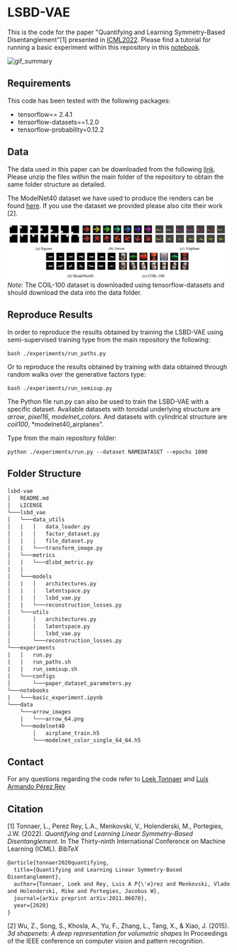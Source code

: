 # LSBD-VAE
This is the code for the paper "Quantifying and Learning Symmetry-Based Disentanglement"[1] presented in [ICML2022](https://icml.cc/virtual/2022/spotlight/17702).  Please find a tutorial for running a basic experiment within this repository in this [notebook](notebooks/basic_experiment.ipynb). 


![gif_summary](https://github.com/luis-armando-perez-rey/lsbd-vae/blob/main/images/ICML%20Video_medium.gif)

## Requirements
This code has been tested with the following packages:
- tensorflow== 2.4.1
- tensorflow-datasets==1.2.0
- tensorflow-probability=0.12.2

## Data
The data used in this paper can be downloaded from the following [link](https://drive.google.com/file/d/19JTHk5I5yDnaSq_lX7DKTIvgg6J5Sz3-/view?usp=sharing). Please unzip the files within the main folder of the repository to obtain the same folder structure as detailed. 

The ModelNet40 dataset we have used to produce the renders can be found [here](http://modelnet.cs.princeton.edu/). If you use the dataset we provided please also cite their work [2].

![example_data](https://github.com/luis-armando-perez-rey/lsbd-vae/blob/main/images/data_examples.PNG)
*Note:* The COIL-100 dataset is downloaded using tensorflow-datasets and should download the data into the data folder. 

## Reproduce Results
In order to reproduce the results obtained by training the LSBD-VAE using semi-supervised training type from the main repository the following:
```console
bash ./experiments/run_paths.py
```
Or to reproduce the results obtained by training with data obtained through random walks over the generative factors type:
```console
bash ./experiments/run_semisup.py
```
The Python file run.py can also be used to train the LSBD-VAE with a specific dataset. Available datasets with toroidal underlying structure are *arrow*, *pixel16*, *modelnet_colors*. And datasets with cylindrical structure are *coil100*, *modelnet40_airplanes".

Type from the main repository folder:
```console
python ./experiments/run.py --dataset NAMEDATASET --epochs 1000
```
## Folder Structure
```
lsbd-vae
│   README.md
│   LICENSE   
└───lsbd_vae
│   └───data_utils
│   |   │   data_loader.py
│   |   │   factor_dataset.py
│   |   │   file_dataset.py
│   |   └───transform_image.py
│   └───metrics
│   |   └───dlsbd_metric.py
|   |
│   └───models
│   |   │   architectures.py
│   |   │   latentspace.py
│   |   │   lsbd_vae.py
│   |   └───reconstruction_losses.py
│   └───utils
│       │   architectures.py
│       │   latentspace.py
│       │   lsbd_vae.py
│       └───reconstruction_losses.py
└───experiments
|   |   run.py
|   |   run_paths.sh
|   |   run_semisup.sh
│   └───configs
│       └───paper_dataset_parameters.py
└───notebooks
|   └───basic_experiment.ipynb
└───data
    └───arrow_images
    |   └───arrow_64.png
    └───modelnet40
        │   airplane_train.h5
        └───modelnet_color_single_64_64.h5
```


## Contact
For any questions regarding the code refer to [Loek Tonnaer](l.m.a.tonnaer@tue.nl) and [Luis Armando Pérez Rey](l.a.perez.rey@tue.nl)

## Citation
[1] Tonnaer, L., Perez Rey, L.A., Menkovski, V., Holenderski, M., Portegies, J.W. (2022). *Quantifying and Learning Linear Symmetry-Based Disentanglement*. In The Thirty-ninth International Conference on Machine Learning (ICML).
*BibTeX*
```
@article{tonnaer2020quantifying,
  title={Quantifying and Learning Linear Symmetry-Based Disentanglement},
  author={Tonnaer, Loek and Rey, Luis A P{\'e}rez and Menkovski, Vlado and Holenderski, Mike and Portegies, Jacobus W},
  journal={arXiv preprint arXiv:2011.06070},
  year={2020}
}
```

[2] Wu, Z., Song, S., Khosla, A., Yu, F., Zhang, L., Tang, X., & Xiao, J. (2015). *3d shapenets: A deep representation for volumetric shapes* In Proceedings of the IEEE conference on computer vision and pattern recognition.




